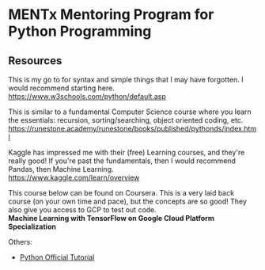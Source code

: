 # MENTx Mentoring Program for Python Programming

## Resources
This is my go to for syntax and simple things that I may have forgotten. I would recommend starting here.
<br>https://www.w3schools.com/python/default.asp

This is similar to a fundamental Computer Science course where you learn the essentials: recursion, sorting/searching, object oriented coding, etc.
<br>https://runestone.academy/runestone/books/published/pythonds/index.html

Kaggle has impressed me with their (free) Learning courses, and they're really good! If you're past the fundamentals, then I would recommend Pandas, then Machine Learning.
<br>https://www.kaggle.com/learn/overview

This course below can be found on Coursera. This is a very laid back course (on your own time and pace), but the concepts are so good! They also give you access to GCP to test out code.
<br>**Machine Learning with TensorFlow on Google Cloud Platform Specialization**

Others:
- [Python Official Tutorial](https://docs.python.org/3/tutorial/)